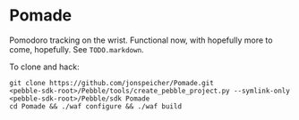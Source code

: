 # Pomade

Pomodoro tracking on the wrist. Functional now, with hopefully more to come,
hopefully. See `TODO.markdown`.

To clone and hack:

    git clone https://github.com/jonspeicher/Pomade.git
    <pebble-sdk-root>/Pebble/tools/create_pebble_project.py --symlink-only <pebble-sdk-root>/Pebble/sdk Pomade
    cd Pomade && ./waf configure && ./waf build
